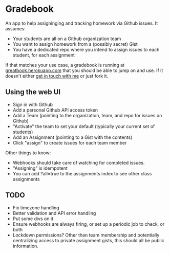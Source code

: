 # Gradebook

An app to help assigninging and tracking homework via Github issues. It assumes:

* Your students are all on a Github organization team
* You want to assign homework from a (possibly secret) Gist
* You have a dedicated repo where you intend to assign issues to each student, for each assignment

If that matches your use case, a gradebook is running at [greatbook.herokuapp.com](greatbook.herokuapp.com) that you should be able to jump on and use. If it doesn't either [get in touch with me](mailto:james@theironyard.com) or just fork it.

## Using the web UI

* Sign in with Github
* Add a personal Github API access token
* Add a Team (pointing to the organization, team, and repo for issues on Github)
* "Activate" the team to set your default (typically your current set of students)
* Add an Assignment (pointing to a Gist with the contents)
* Click "assign" to create issues for each team member

Other things to know:

* Webhooks should take care of watching for completed issues.
* "Assigning" is idempotent
* You can add ?all=true to the assignments index to see other class assignments

## TODO

* Fix timezone handling
* Better validation and API error handling
* Put some divs on it
* Ensure webhooks are always firing, or set up a periodic job to check, or both
* Lockdown permissions? Other than team membership and potentially centralizing access to private assignment gists, this should all be public information.
